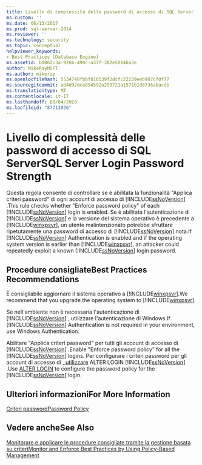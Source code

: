 ```yaml
---
title: Livello di complessità delle password di accesso di SQL Server | Microsoft Docs
ms.custom: ''
ms.date: 06/13/2017
ms.prod: sql-server-2014
ms.reviewer: ''
ms.technology: security
ms.topic: conceptual
helpviewer_keywords:
- Best Practices [Database Engine]
ms.assetid: b0862c3a-926b-490c-a37f-382e50146a3e
author: MikeRayMSFT
ms.author: mikeray
ms.openlocfilehash: 5534748fbbf810539f2dcfc22239e4b987cf0f77
ms.sourcegitcommit: ad4d92dce894592a259721a1571b1d8736abacdb
ms.translationtype: MT
ms.contentlocale: it-IT
ms.lasthandoff: 08/04/2020
ms.locfileid: "87713036"
---
```

# <a name="sql-server-login-password-strength"></a><span data-ttu-id="a902a-102">Livello di complessità delle password di accesso di SQL Server</span><span class="sxs-lookup"><span data-stu-id="a902a-102">SQL Server Login Password Strength</span></span>
  <span data-ttu-id="a902a-103">Questa regola consente di controllare se è abilitata la funzionalità "Applica criteri password" di ogni account di accesso di [!INCLUDE[ssNoVersion](../../includes/ssnoversion-md.md)] .</span><span class="sxs-lookup"><span data-stu-id="a902a-103">This rule checks whether "Enforce password policy" of each [!INCLUDE[ssNoVersion](../../includes/ssnoversion-md.md)] login is enabled.</span></span> <span data-ttu-id="a902a-104">Se è abilitata l'autenticazione di [!INCLUDE[ssNoVersion](../../includes/ssnoversion-md.md)] e la versione del sistema operativo è precedente a [!INCLUDE[winxpsvr](../../includes/winxpsvr-md.md)], un utente malintenzionato potrebbe sfruttare ripetutamente una password di accesso di [!INCLUDE[ssNoVersion](../../includes/ssnoversion-md.md)] nota.</span><span class="sxs-lookup"><span data-stu-id="a902a-104">If [!INCLUDE[ssNoVersion](../../includes/ssnoversion-md.md)] Authentication is enabled and if the operating system version is earlier than [!INCLUDE[winxpsvr](../../includes/winxpsvr-md.md)], an attacker could repeatedly exploit a known [!INCLUDE[ssNoVersion](../../includes/ssnoversion-md.md)] login password.</span></span>  
  
## <a name="best-practices-recommendations"></a><span data-ttu-id="a902a-105">Procedure consigliate</span><span class="sxs-lookup"><span data-stu-id="a902a-105">Best Practices Recommendations</span></span>  
 <span data-ttu-id="a902a-106">È consigliabile aggiornare il sistema operativo a [!INCLUDE[winxpsvr](../../includes/winxpsvr-md.md)].</span><span class="sxs-lookup"><span data-stu-id="a902a-106">We recommend that you upgrade the operating system to [!INCLUDE[winxpsvr](../../includes/winxpsvr-md.md)].</span></span>  
  
 <span data-ttu-id="a902a-107">Se nell'ambiente non è necessaria l'autenticazione di [!INCLUDE[ssNoVersion](../../includes/ssnoversion-md.md)] , utilizzare l'autenticazione di Windows.</span><span class="sxs-lookup"><span data-stu-id="a902a-107">If [!INCLUDE[ssNoVersion](../../includes/ssnoversion-md.md)] Authentication is not required in your environment, use Windows Authentication.</span></span>  
  
 <span data-ttu-id="a902a-108">Abilitare "Applica criteri password" per tutti gli account di accesso di [!INCLUDE[ssNoVersion](../../includes/ssnoversion-md.md)] .</span><span class="sxs-lookup"><span data-stu-id="a902a-108">Enable "Enforce password policy" for all the [!INCLUDE[ssNoVersion](../../includes/ssnoversion-md.md)] logins.</span></span> <span data-ttu-id="a902a-109">Per configurare i criteri password per gli account di accesso di [, utilizzare](/sql/t-sql/statements/alter-login-transact-sql) ALTER LOGIN [!INCLUDE[ssNoVersion](../../includes/ssnoversion-md.md)] .</span><span class="sxs-lookup"><span data-stu-id="a902a-109">Use [ALTER LOGIN](/sql/t-sql/statements/alter-login-transact-sql) to configure the password policy for the [!INCLUDE[ssNoVersion](../../includes/ssnoversion-md.md)] login.</span></span>  
  
## <a name="for-more-information"></a><span data-ttu-id="a902a-110">Ulteriori informazioni</span><span class="sxs-lookup"><span data-stu-id="a902a-110">For More Information</span></span>  
 [<span data-ttu-id="a902a-111">Criteri password</span><span class="sxs-lookup"><span data-stu-id="a902a-111">Password Policy</span></span>](../security/password-policy.md)  
  
## <a name="see-also"></a><span data-ttu-id="a902a-112">Vedere anche</span><span class="sxs-lookup"><span data-stu-id="a902a-112">See Also</span></span>  
 [<span data-ttu-id="a902a-113">Monitorare e applicare le procedure consigliate tramite la gestione basata su criteri</span><span class="sxs-lookup"><span data-stu-id="a902a-113">Monitor and Enforce Best Practices by Using Policy-Based Management</span></span>](monitor-and-enforce-best-practices-by-using-policy-based-management.md)  
  
  

